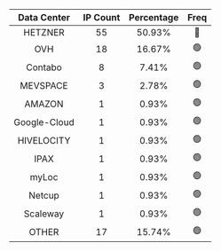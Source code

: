 | Data Center | IP Count | Percentage | Freq |
|:------------:|:--------:|:-----------:|:-----:|
| HETZNER | 55 | 50.93% | 🔴 |
| OVH | 18 | 16.67% | 🟢 |
| Contabo | 8 | 7.41% | 🟢 |
| MEVSPACE | 3 | 2.78% | 🟢 |
| AMAZON | 1 | 0.93% | 🟢 |
| Google-Cloud | 1 | 0.93% | 🟢 |
| HIVELOCITY | 1 | 0.93% | 🟢 |
| IPAX | 1 | 0.93% | 🟢 |
| myLoc | 1 | 0.93% | 🟢 |
| Netcup | 1 | 0.93% | 🟢 |
| Scaleway | 1 | 0.93% | 🟢 |
| OTHER | 17 | 15.74% | 🟢 |